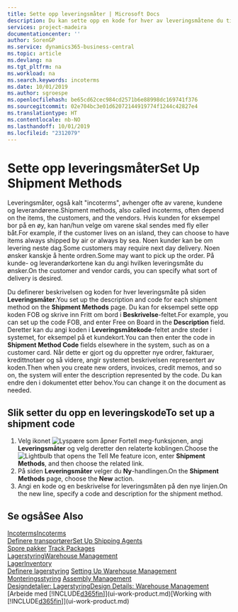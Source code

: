 ```yaml
---
title: Sette opp leveringsmåter | Microsoft Docs
description: Du kan sette opp en kode for hver av leveringsmåtene du tilbyr, og angi informasjon om dem.
services: project-madeira
documentationcenter: ''
author: SorenGP
ms.service: dynamics365-business-central
ms.topic: article
ms.devlang: na
ms.tgt_pltfrm: na
ms.workload: na
ms.search.keywords: incoterms
ms.date: 10/01/2019
ms.author: sgroespe
ms.openlocfilehash: be65cd62cec984cd2571b6e88998dc169741f376
ms.sourcegitcommit: 02e704bc3e01d62072144919774f1244c42827e4
ms.translationtype: HT
ms.contentlocale: nb-NO
ms.lasthandoff: 10/01/2019
ms.locfileid: "2312079"
---
```

# <a name="set-up-shipment-methods"></a><span data-ttu-id="7eed0-103">Sette opp leveringsmåter</span><span class="sxs-lookup"><span data-stu-id="7eed0-103">Set Up Shipment Methods</span></span>
<span data-ttu-id="7eed0-104">Leveringsmåter, også kalt "incoterms", avhenger ofte av varene, kundene og leverandørene.</span><span class="sxs-lookup"><span data-stu-id="7eed0-104">Shipment methods, also called incoterms, often depend on the items, the customers, and the vendors.</span></span> <span data-ttu-id="7eed0-105">Hvis kunden for eksempel bor på en øy, kan han/hun velge om varene skal sendes med fly eller båt.</span><span class="sxs-lookup"><span data-stu-id="7eed0-105">For example, if the customer lives on an island, they can choose to have items always shipped by air or always by sea.</span></span> <span data-ttu-id="7eed0-106">Noen kunder kan be om levering neste dag.</span><span class="sxs-lookup"><span data-stu-id="7eed0-106">Some customers may require next day delivery.</span></span> <span data-ttu-id="7eed0-107">Noen ønsker kanskje å hente ordren.</span><span class="sxs-lookup"><span data-stu-id="7eed0-107">Some may want to pick up the order.</span></span> <span data-ttu-id="7eed0-108">På kunde- og leverandørkortene kan du angi hvilken leveringsmåte du ønsker.</span><span class="sxs-lookup"><span data-stu-id="7eed0-108">On the customer and vendor cards, you can specify what sort of delivery is desired.</span></span>

<span data-ttu-id="7eed0-109">Du definerer beskrivelsen og koden for hver leveringsmåte på siden **Leveringsmåter**.</span><span class="sxs-lookup"><span data-stu-id="7eed0-109">You set up the description and code for each shipment method on the **Shipment Methods** page.</span></span> <span data-ttu-id="7eed0-110">Du kan for eksempel sette opp koden FOB og skrive inn Fritt om bord i **Beskrivelse**-feltet.</span><span class="sxs-lookup"><span data-stu-id="7eed0-110">For example, you can set up the code FOB, and enter Free on Board in the **Description** field.</span></span> <span data-ttu-id="7eed0-111">Deretter kan du angi koden i **Leveringsmåtekode**-feltet andre steder i systemet, for eksempel på et kundekort.</span><span class="sxs-lookup"><span data-stu-id="7eed0-111">You can then enter the code in **Shipment Method Code** fields elsewhere in the system, such as on a customer card.</span></span> <span data-ttu-id="7eed0-112">Når dette er gjort og du oppretter nye ordrer, fakturaer, kredittnotaer og så videre, angir systemet beskrivelsen representert av koden.</span><span class="sxs-lookup"><span data-stu-id="7eed0-112">Then when you create new orders, invoices, credit memos, and so on, the system will enter the description represented by the code.</span></span> <span data-ttu-id="7eed0-113">Du kan endre den i dokumentet etter behov.</span><span class="sxs-lookup"><span data-stu-id="7eed0-113">You can change it on the document as needed.</span></span>

## <a name="to-set-up-a-shipment-code"></a><span data-ttu-id="7eed0-114">Slik setter du opp en leveringskode</span><span class="sxs-lookup"><span data-stu-id="7eed0-114">To set up a shipment code</span></span>
1. <span data-ttu-id="7eed0-115">Velg ikonet ![Lyspære som åpner Fortell meg-funksjonen](media/ui-search/search_small.png "Fortell hva du vil gjøre"), angi **Leveringsmåter** og velg deretter den relaterte koblingen.</span><span class="sxs-lookup"><span data-stu-id="7eed0-115">Choose the ![Lightbulb that opens the Tell Me feature](media/ui-search/search_small.png "Tell me what you want to do") icon, enter **Shipment Methods**, and then choose the related link.</span></span>
2. <span data-ttu-id="7eed0-116">På siden **Leveringsmåter** velger du **Ny**-handlingen.</span><span class="sxs-lookup"><span data-stu-id="7eed0-116">On the **Shipment Methods** page, choose the **New** action.</span></span>
3. <span data-ttu-id="7eed0-117">Angi en kode og en beskrivelse for leveringsmåten på den nye linjen.</span><span class="sxs-lookup"><span data-stu-id="7eed0-117">On the new line, specify a code and description for the shipment method.</span></span>

## <a name="see-also"></a><span data-ttu-id="7eed0-118">Se også</span><span class="sxs-lookup"><span data-stu-id="7eed0-118">See Also</span></span>
[<span data-ttu-id="7eed0-119">Incoterms</span><span class="sxs-lookup"><span data-stu-id="7eed0-119">Incoterms</span></span>](https://iccwbo.org/resources-for-business/incoterms-rules)  
[<span data-ttu-id="7eed0-120">Definere transportører</span><span class="sxs-lookup"><span data-stu-id="7eed0-120">Set Up Shipping Agents</span></span>](sales-how-to-set-up-shipping-agents.md)  
<span data-ttu-id="7eed0-121">[Spore pakker](sales-how-track-packages.md)  </span><span class="sxs-lookup"><span data-stu-id="7eed0-121">[Track Packages](sales-how-track-packages.md)  </span></span>  
[<span data-ttu-id="7eed0-122">Lagerstyring</span><span class="sxs-lookup"><span data-stu-id="7eed0-122">Warehouse Management</span></span>](warehouse-manage-warehouse.md)  
[<span data-ttu-id="7eed0-123">Lager</span><span class="sxs-lookup"><span data-stu-id="7eed0-123">Inventory</span></span>](inventory-manage-inventory.md)  
<span data-ttu-id="7eed0-124">[Definere lagerstyring](warehouse-setup-warehouse.md)   </span><span class="sxs-lookup"><span data-stu-id="7eed0-124">[Setting Up Warehouse Management](warehouse-setup-warehouse.md)   </span></span>  
<span data-ttu-id="7eed0-125">[Monteringsstyring](assembly-assemble-items.md)  </span><span class="sxs-lookup"><span data-stu-id="7eed0-125">[Assembly Management](assembly-assemble-items.md)  </span></span>  
[<span data-ttu-id="7eed0-126">Designdetaljer: Lagerstyring</span><span class="sxs-lookup"><span data-stu-id="7eed0-126">Design Details: Warehouse Management</span></span>](design-details-warehouse-management.md)  
<span data-ttu-id="7eed0-127">[Arbeide med [!INCLUDE[d365fin](includes/d365fin_md.md)]](ui-work-product.md)</span><span class="sxs-lookup"><span data-stu-id="7eed0-127">[Working with [!INCLUDE[d365fin](includes/d365fin_md.md)]](ui-work-product.md)</span></span>  
